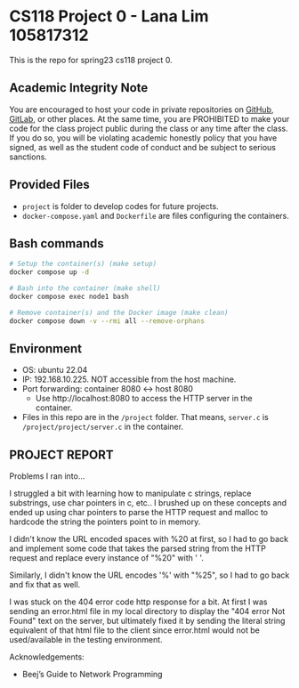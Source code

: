 # CS118 Project 0 - Lana Lim 105817312
This is the repo for spring23 cs118 project 0.

## Academic Integrity Note

You are encouraged to host your code in private repositories on [GitHub](https://github.com/), [GitLab](https://gitlab.com), or other places.  At the same time, you are PROHIBITED to make your code for the class project public during the class or any time after the class.  If you do so, you will be violating academic honestly policy that you have signed, as well as the student code of conduct and be subject to serious sanctions.

## Provided Files

- `project` is folder to develop codes for future projects.
- `docker-compose.yaml` and `Dockerfile` are files configuring the containers.

## Bash commands

```bash
# Setup the container(s) (make setup)
docker compose up -d

# Bash into the container (make shell)
docker compose exec node1 bash

# Remove container(s) and the Docker image (make clean)
docker compose down -v --rmi all --remove-orphans
```

## Environment

- OS: ubuntu 22.04
- IP: 192.168.10.225. NOT accessible from the host machine.
- Port forwarding: container 8080 <-> host 8080
  - Use http://localhost:8080 to access the HTTP server in the container.
- Files in this repo are in the `/project` folder. That means, `server.c` is `/project/project/server.c` in the container.

## PROJECT REPORT
Problems I ran into...

I struggled a bit with learning how to manipulate c strings, replace substrings, use char pointers in c, etc.. I brushed up on these concepts and ended up using char pointers to parse the HTTP request and malloc to hardcode the string the pointers point to in memory.

I didn't know the URL encoded spaces with %20 at first, so I had to go back and implement some code that takes the parsed string from the HTTP request and replace every instance of "%20" with ' '.

Similarly, I didn't know the URL encodes '%' with "%25", so I had to go back and fix that as well.

I was stuck on the 404 error code http response for a bit. At first I was sending an error.html file in my local directory to display the "404 error Not Found" text on the server, but ultimately fixed it by sending the literal string equivalent of that html file to the client since error.html would not be used/available in the testing environment.

Acknowledgements:
- Beej’s Guide to Network Programming
